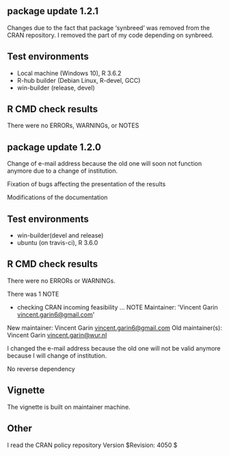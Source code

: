 ## package update 1.2.1

Changes due to the fact that package ‘synbreed’ was removed from the CRAN repository. I removed the part of my code depending on synbreed.

## Test environments
* Local machine (Windows 10), R 3.6.2
* R-hub builder (Debian Linux, R-devel, GCC)
* win-builder (release, devel)

## R CMD check results
There were no ERRORs, WARNINGs, or NOTES

## package update 1.2.0

Change of e-mail address because the old one will soon not function anymore due to a change of institution.

Fixation of bugs affecting the presentation of the results

Modifications of the documentation

## Test environments
* win-builder(devel and release)
* ubuntu (on travis-ci), R 3.6.0

## R CMD check results
There were no ERRORs or WARNINGs.

There was 1 NOTE

* checking CRAN incoming feasibility ... NOTE
Maintainer: 'Vincent Garin <vincent.garin6@gmail.com>'

New maintainer:
  Vincent Garin <vincent.garin6@gmail.com>
Old maintainer(s):
  Vincent Garin <vincent.garin@wur.nl>

I changed the e-mail address because the old one will not be valid anymore because I will change of institution.

No reverse dependency

## Vignette
The vignette is built on maintainer machine.

## Other

I read the CRAN policy repository Version $Revision: 4050 $ 
